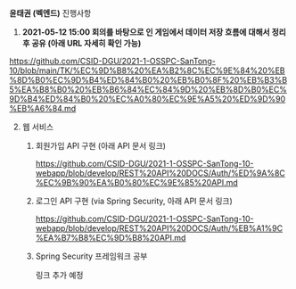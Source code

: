 **윤태권 (벡엔드)** 진행사항 

1. **2021-05-12 15:00 회의를 바탕으로 인 게임에서 데이터 저장 흐름에 대해서 정리 후 공유 (아래 URL 자세히 확인 가능)**

https://github.com/CSID-DGU/2021-1-OSSPC-SanTong-10/blob/main/TK/%EC%9D%B8%20%EA%B2%8C%EC%9E%84%20%EB%8D%B0%EC%9D%B4%ED%84%B0%20%EB%B0%8F%20%EB%B3%B5%EA%B8%B0%20%EB%B6%84%EC%84%9D%20%EB%8D%B0%EC%9D%B4%ED%84%B0%20%EC%A0%80%EC%9E%A5%20%ED%9D%90%EB%A6%84.md

2. 웹 서비스 

   1. 회원가입 API 구현 (아래 API 문서 링크)

      https://github.com/CSID-DGU/2021-1-OSSPC-SanTong-10-webapp/blob/develop/REST%20API%20DOCS/Auth/%ED%9A%8C%EC%9B%90%EA%B0%80%EC%9E%85%20API.md

   2. 로그인 API 구현 (via Spring Security, 아래 API 문서 링크) 

      https://github.com/CSID-DGU/2021-1-OSSPC-SanTong-10-webapp/blob/develop/REST%20API%20DOCS/Auth/%EB%A1%9C%EA%B7%B8%EC%9D%B8%20API.md

   3. Spring Security 프레임워크 공부 

      링크 추가 예정

   

